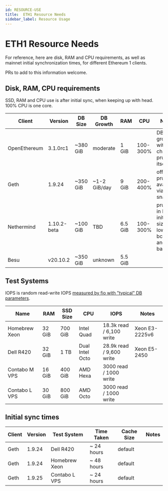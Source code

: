 ```yaml
---
id: RESOURCE-USE
title:  ETH1 Resource Needs
sidebar_label: Resource Usage
---
```


# ETH1 Resource Needs

For reference, here are disk, RAM and CPU requirements, as well as mainnet initial
synchronization times, for different Ethereum 1 clients.

PRs to add to this information welcome.

## Disk, RAM, CPU requirements

SSD, RAM and CPU use is after initial sync, when keeping up with head. 100% CPU is one core.

| Client | Version | DB Size  | DB Growth | RAM | CPU | Notes |
|--------|---------|----------|-----------|-----|-----|-------|
| OpenEthereum | 3.1.0rc1 | ~380 GiB | moderate | 1 GiB | 100-300% | DB grows with chain, prunes itself |
| Geth   | 1.9.24  | ~350 GiB | ~1-2 GiB/day | 9 GiB | 200-400% | offline prune available via snapshot |
| Nethermind | 1.10.2-beta | ~100 GiB | TBD | 6.5 GiB | 100-300% | pruning in beta; initial size lower bcs of ancient barrier |
| Besu | v20.10.2 | ~350 GiB | unknown | 5.5 GiB | | |

## Test Systems

IOPS is random read-write IOPS [measured by fio with "typical" DB parameters](https://arstech.net/how-to-measure-disk-performance-iops-with-fio-in-linux/).

| Name                 | RAM    | SSD Size | CPU        | IOPS | Notes |
|----------------------|--------|----------|------------|------|-------|
| Homebrew Xeon        | 32 GiB | 700 GiB  | Intel Quad | 18.3k read / 6,100 write | Xeon E3-2225v6 |
| Dell R420            | 32 GiB | 1 TB     | Dual Intel Octo | 28.9k read / 9,600 write | Xeon E5-2450 |
| Contabo M VPS        | 16 GiB | 400 GiB  | AMD Hexa   | 3000 read / 1000 write |      |
| Contabo L VPS        | 30 GiB | 800 GiB  | AMD Octo   | 3000 read / 1000 write |      |

## Initial sync times

| Client | Version | Test System | Time Taken | Cache Size | Notes |
|--------|---------|-------------|------------|------------|-------|
| Geth   | 1.9.24  | Dell R420   | ~ 24 hours | default    | |
| Geth   | 1.9.24  | Homebrew Xeon | ~ 48 hours | default  | |
| Geth   | 1.9.25  | Contabo L VPS | ~ 24 hours | default  | |
